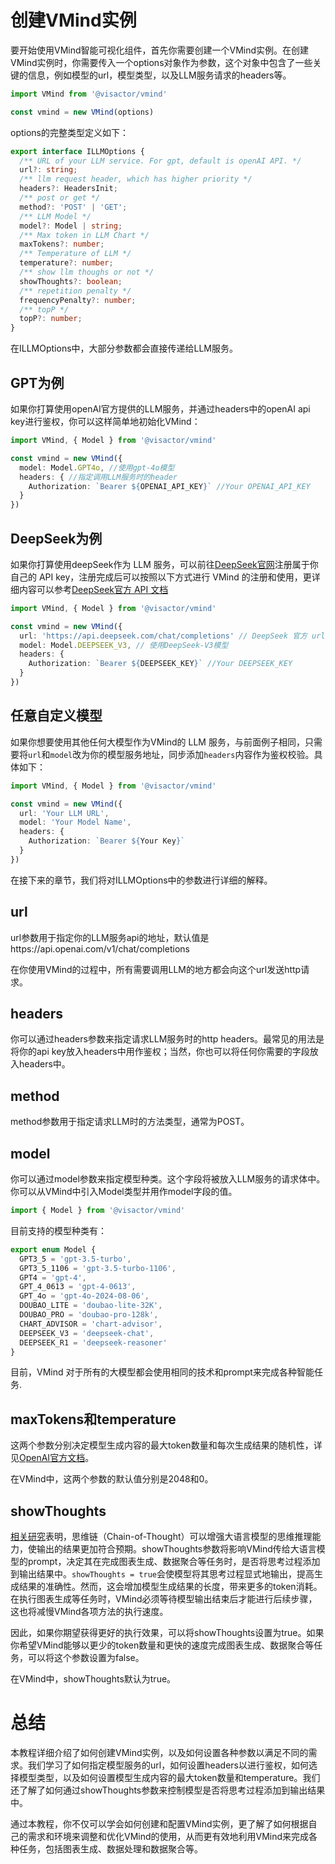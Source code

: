 # 创建VMind实例
要开始使用VMind智能可视化组件，首先你需要创建一个VMind实例。在创建VMind实例时，你需要传入一个options对象作为参数，这个对象中包含了一些关键的信息，例如模型的url，模型类型，以及LLM服务请求的headers等。
```ts
import VMind from '@visactor/vmind'

const vmind = new VMind(options)
```

options的完整类型定义如下：

```ts
export interface ILLMOptions {
  /** URL of your LLM service. For gpt, default is openAI API. */
  url?: string;
  /** llm request header, which has higher priority */
  headers?: HeadersInit;
  /** post or get */
  method?: 'POST' | 'GET';
  /** LLM Model */
  model?: Model | string;
  /** Max token in LLM Chart */
  maxTokens?: number;
  /** Temperature of LLM */
  temperature?: number;
  /** show llm thoughs or not */
  showThoughts?: boolean;
  /** repetition penalty */
  frequencyPenalty?: number;
  /** topP */
  topP?: number;
}

```
在ILLMOptions中，大部分参数都会直接传递给LLM服务。

## GPT为例
如果你打算使用openAI官方提供的LLM服务，并通过headers中的openAI api key进行鉴权，你可以这样简单地初始化VMind：
```ts
import VMind, { Model } from '@visactor/vmind'

const vmind = new VMind({
  model: Model.GPT4o, //使用gpt-4o模型
  headers: { //指定调用LLM服务时的header
    Authorization: `Bearer ${OPENAI_API_KEY}` //Your OPENAI_API_KEY
  }
})
```

## DeepSeek为例
如果你打算使用deepSeek作为 LLM 服务，可以前往[DeepSeek官网](https://platform.deepseek.com/api_keys)注册属于你自己的 API key，注册完成后可以按照以下方式进行 VMind 的注册和使用，更详细内容可以参考[DeepSeek官方 API 文档](https://api-docs.deepseek.com/zh-cn/)
```ts
import VMind, { Model } from '@visactor/vmind'

const vmind = new VMind({
  url: 'https://api.deepseek.com/chat/completions' // DeepSeek 官方 url
  model: Model.DEEPSEEK_V3, // 使用DeepSeek-V3模型
  headers: { 
    Authorization: `Bearer ${DEEPSEEK_KEY}` //Your DEEPSEEK_KEY
  }
})
```

## 任意自定义模型
如果你想要使用其他任何大模型作为VMind的 LLM 服务，与前面例子相同，只需要将`url`和`model`改为你的模型服务地址，同步添加`headers`内容作为鉴权校验。具体如下：
```ts
import VMind, { Model } from '@visactor/vmind'

const vmind = new VMind({
  url: 'Your LLM URL',
  model: 'Your Model Name',
  headers: { 
    Authorization: `Bearer ${Your Key}`
  }
})
```
在接下来的章节，我们将对ILLMOptions中的参数进行详细的解释。

## url
url参数用于指定你的LLM服务api的地址，默认值是https://api.openai.com/v1/chat/completions

在你使用VMind的过程中，所有需要调用LLM的地方都会向这个url发送http请求。

## headers
你可以通过headers参数来指定请求LLM服务时的http headers。最常见的用法是将你的api key放入headers中用作鉴权；当然，你也可以将任何你需要的字段放入headers中。

## method
method参数用于指定请求LLM时的方法类型，通常为POST。

## model
你可以通过model参数来指定模型种类。这个字段将被放入LLM服务的请求体中。你可以从VMind中引入Model类型并用作model字段的值。
```ts
import { Model } from '@visactor/vmind'
```

目前支持的模型种类有：
```ts
export enum Model {
  GPT3_5 = 'gpt-3.5-turbo',
  GPT3_5_1106 = 'gpt-3.5-turbo-1106',
  GPT4 = 'gpt-4',
  GPT_4_0613 = 'gpt-4-0613',
  GPT_4o = 'gpt-4o-2024-08-06',
  DOUBAO_LITE = 'doubao-lite-32K',
  DOUBAO_PRO = 'doubao-pro-128k',
  CHART_ADVISOR = 'chart-advisor',
  DEEPSEEK_V3 = 'deepseek-chat',
  DEEPSEEK_R1 = 'deepseek-reasoner'
}
```

目前，VMind 对于所有的大模型都会使用相同的技术和prompt来完成各种智能任务.

## maxTokens和temperature
这两个参数分别决定模型生成内容的最大token数量和每次生成结果的随机性，详见[OpenAI官方文档](https://platform.openai.com/docs/api-reference/chat/create)。

在VMind中，这两个参数的默认值分别是2048和0。

## showThoughts
[相关研究](https://arxiv.org/abs/2201.11903)表明，思维链（Chain-of-Thought）可以增强大语言模型的思维推理能力，使输出的结果更加符合预期。showThoughts参数将影响VMind传给大语言模型的prompt，决定其在完成图表生成、数据聚合等任务时，是否将思考过程添加到输出结果中。`showThoughts = true`会使模型将其思考过程显式地输出，提高生成结果的准确性。然而，这会增加模型生成结果的长度，带来更多的token消耗。在执行图表生成等任务时，VMind必须等待模型输出结束后才能进行后续步骤，这也将减慢VMind各项方法的执行速度。

因此，如果你期望获得更好的执行效果，可以将showThoughts设置为true。如果你希望VMind能够以更少的token数量和更快的速度完成图表生成、数据聚合等任务，可以将这个参数设置为false。

在VMind中，showThoughts默认为true。

# 总结
本教程详细介绍了如何创建VMind实例，以及如何设置各种参数以满足不同的需求。我们学习了如何指定模型服务的url，如何设置headers以进行鉴权，如何选择模型类型，以及如何设置模型生成内容的最大token数量和temperature。我们还了解了如何通过showThoughts参数来控制模型是否将思考过程添加到输出结果中。

通过本教程，你不仅可以学会如何创建和配置VMind实例，更了解了如何根据自己的需求和环境来调整和优化VMind的使用，从而更有效地利用VMind来完成各种任务，包括图表生成、数据处理和数据聚合等。
